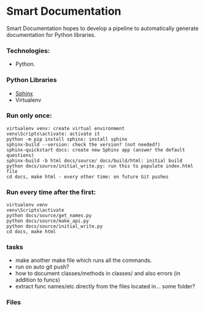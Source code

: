 # Smart Documentation

Smart Documentation hopes to develop a pipeline to automatically generate documentation for Python libraries.

### Technologies:

- Python.

### Python Libraries

- [Sphinx]()
- Virtualenv

### Run only once:

```
virtualenv venv: create virtual environment
venv\Scripts\activate: activate it
python -m pip install sphinx: install sphinx
sphinx-build --version: check the version? (not needed?)
sphinx-quickstart docs: create new Sphinx app (answer the default questions)
sphinx-build -b html docs/source/ docs/build/html: initial build
python docs/source/initial_write.py: run this to populate index.html file
cd docs, make html - every other time: on future Git pushes
```

### Run every time after the first:

```
virtualenv venv
venv\Scripts\activate
python docs/source/get_names.py
python docs/source/make_api.py
python docs/source/initial_write.py
cd docs, make html
```

### tasks

- make another make file which runs all the commands.
- run on auto git push?
- how to document classes/methods in classes/ and also errors (in addition to funcs)
- extract func names/etc directly from the files located in... some folder?

### Files

